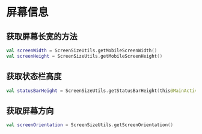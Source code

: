 # 屏幕信息

## 获取屏幕长宽的方法

```kotlin
val screenWidth = ScreenSizeUtils.getMobileScreenWidth()
val screenHeight = ScreenSizeUtils.getMobileScreenHeight()
```

## 获取状态栏高度

```kotlin
val statusBarHeight = ScreenSizeUtils.getStatusBarHeight(this@MainActivity)
```

## 获取屏幕方向

```kotlin
val screenOrientation = ScreenSizeUtils.getScreenOrientation()
```
